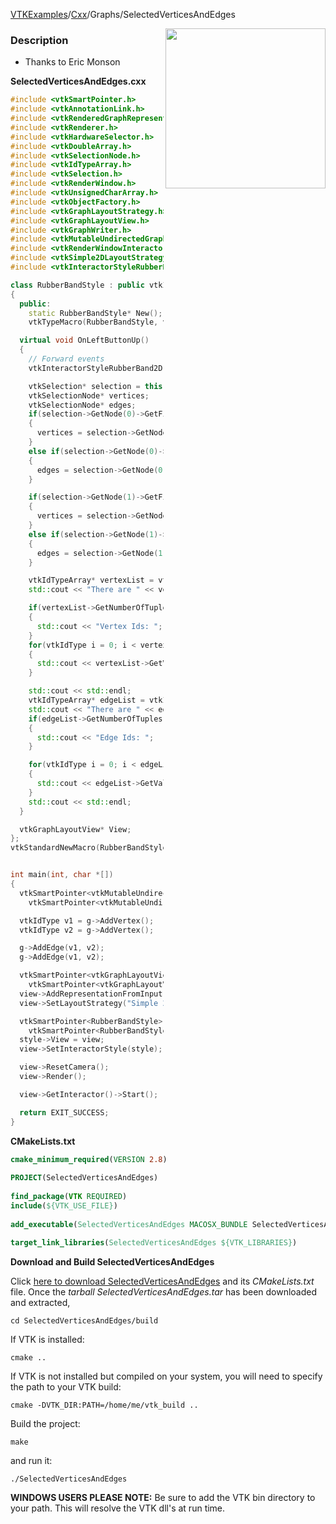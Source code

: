 [VTKExamples](/home/)/[Cxx](/Cxx)/Graphs/SelectedVerticesAndEdges

<img align="right" src="https://github.com/lorensen/VTKExamples/blob/gh-pages/Testing/Baseline/Graphs/TestSelectedVerticesAndEdges.png?raw=true" width="256" />

### Description
* Thanks to Eric Monson

**SelectedVerticesAndEdges.cxx**
```c++
#include <vtkSmartPointer.h>
#include <vtkAnnotationLink.h>
#include <vtkRenderedGraphRepresentation.h>
#include <vtkRenderer.h>
#include <vtkHardwareSelector.h>
#include <vtkDoubleArray.h>
#include <vtkSelectionNode.h>
#include <vtkIdTypeArray.h>
#include <vtkSelection.h>
#include <vtkRenderWindow.h>
#include <vtkUnsignedCharArray.h>
#include <vtkObjectFactory.h>
#include <vtkGraphLayoutStrategy.h>
#include <vtkGraphLayoutView.h>
#include <vtkGraphWriter.h>
#include <vtkMutableUndirectedGraph.h>
#include <vtkRenderWindowInteractor.h>
#include <vtkSimple2DLayoutStrategy.h>
#include <vtkInteractorStyleRubberBand2D.h>

class RubberBandStyle : public vtkInteractorStyleRubberBand2D
{
  public:
    static RubberBandStyle* New();
    vtkTypeMacro(RubberBandStyle, vtkInteractorStyleRubberBand2D);

  virtual void OnLeftButtonUp()
  {
    // Forward events
    vtkInteractorStyleRubberBand2D::OnLeftButtonUp();

    vtkSelection* selection = this->View->GetRepresentation()->GetAnnotationLink()->GetCurrentSelection();
    vtkSelectionNode* vertices;
    vtkSelectionNode* edges;
    if(selection->GetNode(0)->GetFieldType() == vtkSelectionNode::VERTEX)
    {
      vertices = selection->GetNode(0);
    }
    else if(selection->GetNode(0)->GetFieldType() == vtkSelectionNode::EDGE)
    {
      edges = selection->GetNode(0);
    }

    if(selection->GetNode(1)->GetFieldType() == vtkSelectionNode::VERTEX)
    {
      vertices = selection->GetNode(1);
    }
    else if(selection->GetNode(1)->GetFieldType() == vtkSelectionNode::EDGE)
    {
      edges = selection->GetNode(1);
    }

    vtkIdTypeArray* vertexList = vtkIdTypeArray::SafeDownCast(vertices->GetSelectionList());
    std::cout << "There are " << vertexList->GetNumberOfTuples() << " vertices selected." << std::endl;

    if(vertexList->GetNumberOfTuples() > 0)
    {
      std::cout << "Vertex Ids: ";
    }
    for(vtkIdType i = 0; i < vertexList->GetNumberOfTuples(); i++)
    {
      std::cout << vertexList->GetValue(i) << " ";
    }

    std::cout << std::endl;
    vtkIdTypeArray* edgeList = vtkIdTypeArray::SafeDownCast(edges->GetSelectionList());
    std::cout << "There are " << edgeList->GetNumberOfTuples() << " edges selected." << std::endl;
    if(edgeList->GetNumberOfTuples() > 0)
    {
      std::cout << "Edge Ids: ";
    }

    for(vtkIdType i = 0; i < edgeList->GetNumberOfTuples(); i++)
    {
      std::cout << edgeList->GetValue(i) << " ";
    }
    std::cout << std::endl;
  }

  vtkGraphLayoutView* View;
};
vtkStandardNewMacro(RubberBandStyle);


int main(int, char *[])
{
  vtkSmartPointer<vtkMutableUndirectedGraph> g =
    vtkSmartPointer<vtkMutableUndirectedGraph>::New();

  vtkIdType v1 = g->AddVertex();
  vtkIdType v2 = g->AddVertex();

  g->AddEdge(v1, v2);
  g->AddEdge(v1, v2);

  vtkSmartPointer<vtkGraphLayoutView> view =
    vtkSmartPointer<vtkGraphLayoutView>::New();
  view->AddRepresentationFromInput(g);
  view->SetLayoutStrategy("Simple 2D");

  vtkSmartPointer<RubberBandStyle> style =
    vtkSmartPointer<RubberBandStyle>::New();
  style->View = view;
  view->SetInteractorStyle(style);

  view->ResetCamera();
  view->Render();

  view->GetInteractor()->Start();

  return EXIT_SUCCESS;
}
```
**CMakeLists.txt**
```cmake
cmake_minimum_required(VERSION 2.8)
 
PROJECT(SelectedVerticesAndEdges)
 
find_package(VTK REQUIRED)
include(${VTK_USE_FILE})
 
add_executable(SelectedVerticesAndEdges MACOSX_BUNDLE SelectedVerticesAndEdges.cxx)
 
target_link_libraries(SelectedVerticesAndEdges ${VTK_LIBRARIES})
```

**Download and Build SelectedVerticesAndEdges**

Click [here to download SelectedVerticesAndEdges](https://github.com/lorensen/VTKWikiExamplesTarballs/raw/master/SelectedVerticesAndEdges.tar) and its *CMakeLists.txt* file.
Once the *tarball SelectedVerticesAndEdges.tar* has been downloaded and extracted,
```
cd SelectedVerticesAndEdges/build 
```
If VTK is installed:
```
cmake ..
```
If VTK is not installed but compiled on your system, you will need to specify the path to your VTK build:
```
cmake -DVTK_DIR:PATH=/home/me/vtk_build ..
```
Build the project:
```
make
```
and run it:
```
./SelectedVerticesAndEdges
```
**WINDOWS USERS PLEASE NOTE:** Be sure to add the VTK bin directory to your path. This will resolve the VTK dll's at run time.

